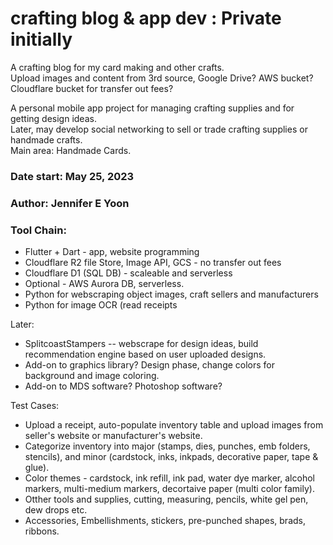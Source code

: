 # crafting blog & app dev : Private initially  

A crafting blog for my card making and other crafts.   
Upload images and content from 3rd source, Google Drive?  AWS bucket?  Cloudflare bucket for transfer out fees?  

A personal mobile app project for managing crafting supplies and for getting design ideas.  
Later, may develop social networking to sell or trade crafting supplies or handmade crafts.  
Main area: Handmade Cards.  

### Date start: May 25, 2023  

### Author: Jennifer E Yoon  

### Tool Chain:  

 * Flutter + Dart - app, website programming  
 * Cloudflare R2 file Store, Image API, GCS - no transfer out fees  
 * Cloudflare D1 (SQL DB) - scaleable and serverless
 * Optional - AWS Aurora DB, serverless.  
 * Python for webscraping object images, craft sellers and manufacturers 
 * Python for image OCR (read receipts
 
Later:  
 * SplitcoastStampers -- webscrape for design ideas, build recommendation engine based on user uploaded designs.  
 * Add-on to graphics library? Design phase, change colors for background and image coloring.  
 * Add-on to MDS software?  Photoshop software?  

Test Cases:  
 * Upload a receipt, auto-populate inventory  table and upload images from seller's website or manufacturer's website.  
 * Categorize inventory into major (stamps, dies, punches, emb folders, stencils), and minor (cardstock, inks, inkpads, decorative paper, tape & glue).  
 * Color themes - cardstock, ink refill, ink pad, water dye marker, alcohol markers, multi-medium markers, decortaive paper (multi color family).  
 * Otther tools and supplies, cutting, measuring, pencils, white gel pen, dew drops etc.  
 * Accessories, Embellishments, stickers, pre-punched shapes, brads, ribbons.  


